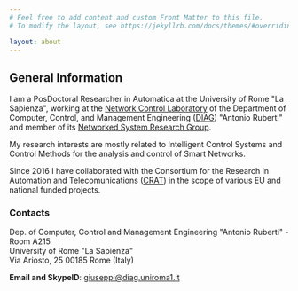 ```yaml
---
# Feel free to add content and custom Front Matter to this file.
# To modify the layout, see https://jekyllrb.com/docs/themes/#overriding-theme-defaults

layout: about
---
```


## General Information

I am a PosDoctoral Researcher in Automatica at the University of Rome "La Sapienza", working at the [Network Control Laboratory](http://diag.uniroma1.it/nclab/) of the Department of Computer, Control, and Management Engineering ([DIAG](http://diag.uniroma1.it)) "Antonio Ruberti" and member of its [Networked System Research Group](https://www.diag.uniroma1.it/en/gruppi-di-ricerca/18328).

My research interests are mostly related to Intelligent Control Systems and Control Methods for the analysis and control of Smart Networks.

Since 2016 I have collaborated with the Consortium for the Research in Automation and Telecomunications ([CRAT](https://www.crat.eu)) in the scope of various EU and national funded projects.

### Contacts

Dep. of Computer, Control and Management Engineering "Antonio Ruberti" - Room A215  
University of Rome "La Sapienza"  
Via Ariosto, 25 00185 Rome (Italy)

**Email and SkypeID**:  [giuseppi@diag.uniroma1.it](mailto:giuseppi@diag.uniroma1.it)

